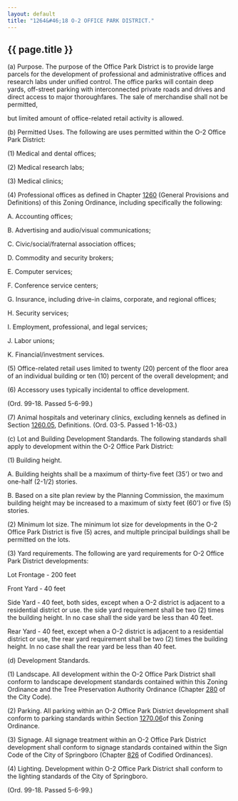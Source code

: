 ```yaml
---
layout: default 
title: "1264&#46;18 O-2 OFFICE PARK DISTRICT."
---
```


{{ page.title }}
----------------

​(a) Purpose. The purpose of the Office Park District is to provide
large parcels for the development of professional and administrative
offices and research labs under unified control. The office parks will
contain deep yards, off-street parking with interconnected private roads
and drives and direct access to major thoroughfares. The sale of
merchandise shall not be permitted,

but limited amount of office-related retail activity is allowed.

​(b) Permitted Uses. The following are uses permitted within the O-2
Office Park District:

​(1) Medical and dental offices;

​(2) Medical research labs;

​(3) Medical clinics;

​(4) Professional offices as defined in Chapter [1260](4c764b58.html)
(General Provisions and Definitions) of this Zoning Ordinance, including
specifically the following:

A. Accounting offices;

B. Advertising and audio/visual communications;

C. Civic/social/fraternal association offices;

D. Commodity and security brokers;

E. Computer services;

F. Conference service centers;

G. Insurance, including drive-in claims, corporate, and regional
offices;

H. Security services;

I. Employment, professional, and legal services;

J. Labor unions;

K. Financial/investment services.

​(5) Office-related retail uses limited to twenty (20) percent of the
floor area of an individual building or ten (10) percent of the overall
development; and

​(6) Accessory uses typically incidental to office development.

(Ord. 99-18. Passed 5-6-99.)

​(7) Animal hospitals and veterinary clinics, excluding kennels as
defined in Section [1260.05](4c942bd2.html), Definitions. (Ord. 03-5.
Passed 1-16-03.)

​(c) Lot and Building Development Standards. The following standards
shall apply to development within the O-2 Office Park District:

​(1) Building height.

A. Building heights shall be a maximum of thirty-five feet (35') or two
and one-half (2-1/2) stories.

B. Based on a site plan review by the Planning Commission, the maximum
building height may be increased to a maximum of sixty feet (60') or
five (5) stories.

​(2) Minimum lot size. The minimum lot size for developments in the O-2
Office Park District is five (5) acres, and multiple principal buildings
shall be permitted on the lots.

​(3) Yard requirements. The following are yard requirements for O-2
Office Park District developments:

Lot Frontage - 200 feet

Front Yard - 40 feet

Side Yard - 40 feet, both sides, except when a O-2 district is adjacent
to a residential district or use. the side yard requirement shall be two
(2) times the building height. In no case shall the side yard be less
than 40 feet.

Rear Yard - 40 feet, except when a O-2 district is adjacent to a
residential district or use, the rear yard requirement shall be two (2)
times the building height. In no case shall the rear yard be less than
40 feet.

​(d) Development Standards.

​(1) Landscape. All development within the O-2 Office Park District
shall conform to landscape development standards contained within this
Zoning Ordinance and the Tree Preservation Authority Ordinance (Chapter
[280](190dab57.html) of the City Code).

​(2) Parking. All parking within an O-2 Office Park District development
shall conform to parking standards within Section
[1270.06](50e9959d.html)of this Zoning Ordinance.

​(3) Signage. All signage treatment within an O-2 Office Park District
development shall conform to signage standards contained within the Sign
Code of the City of Springboro (Chapter [826](39f755a4.html) of Codified
Ordinances).

​(4) Lighting. Development within O-2 Office Park District shall conform
to the lighting standards of the City of Springboro.

(Ord. 99-18. Passed 5-6-99.)
